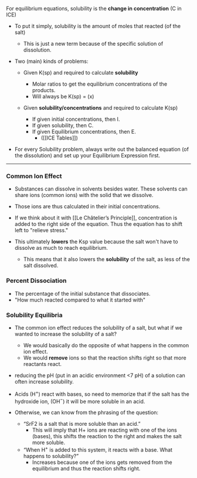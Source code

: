 For equilibrium equations, solubility is the **change in concentration** (C in ICE)
- To put it simply, solubility is the amount of moles that reacted (of the salt)
	- This is just a new term because of the specific solution of dissolution. 

- Two (main) kinds of problems:
	- Given K(sp) and required to calculate **solubility**
		- Molar ratios to get the equilibrium concentrations of the products.
		- Will always be K(sp) = (x)
		
	- Given **solubility/concentrations** and required to calculate K(sp)
		- If given initial concentrations, then I.
		- If given solubility, then C.
		- If given Equilibrium concentrations, then E.
			- ([[ICE Tables]])
		
- For every Solubility problem, always write out the balanced equation (of the dissolution) and set up your Equilibrium Expression first.


---

### Common Ion Effect
- Substances can dissolve in solvents besides water. These solvents can share ions (common ions) with the solid that we dissolve.

- Those ions are thus calculated in their initial concentrations.
- If we think about it with [[Le Châtelier’s Principle]], concentration is added to the right side of the equation. Thus the equation has to shift left to "relieve stress."
- This ultimately **lowers** the Ksp value because the salt won't have to dissolve as much to reach equilibrium. 
	- This means that it also lowers the **solubility** of the salt, as less of the salt dissolved.

### Percent Dissociation
- The percentage of the initial substance that dissociates.
- "How much reacted compared to what it started with"

### Solubility Equilibria
- The common ion effect reduces the solubility of a salt, but what if we wanted to increase the solubility of a salt? 
	- We would basically do the opposite of what happens in the common ion effect.
	- We would **remove** ions so that the reaction shifts right so that more reactants react.

- reducing the pH (put in an acidic environment <7 pH) of a solution can often increase solubility.
- Acids (H$^+$) react with bases, so need to memorize that if the salt has the hydroxide ion, (OH$^-$) it will be more soluble in an acid.

- Otherwise, we can know from the phrasing of the question:
	- “SrF2 is a salt that is more soluble than an acid.”
		- This will imply that H+ ions are reacting with one of the ions (bases), this shifts the reaction to the right and makes the salt more soluble.
	- “When H$^+$ is added to this system, it reacts with a base. What happens to solubility?”
		- Increases because one of the ions gets removed from the equilibrium and thus the reaction shifts right.

